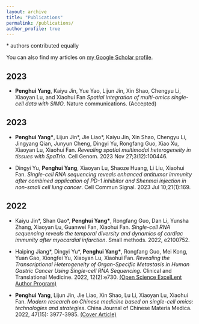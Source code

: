 ```yaml
---
layout: archive
title: "Publications"
permalink: /publications/
author_profile: true
---
```



\* authors contributed equally

You can also find my articles on [my Google Scholar profile](https://scholar.google.com/citations?user=XSbOmpsAAAAJ&hl=en).

## 2023
- **Penghui Yang**, Kaiyu Jin, Yue Yao, Lijun Jin, Xin Shao, Chengyu Li, Xiaoyan Lu, and Xiaohui Fan *Spatial integration of multi-omics single-cell data with SIMO*. Nature communications. (Accepted)

## 2023
- **Penghui Yang\***, Lijun Jin\*, Jie Liao\*, Kaiyu Jin, Xin Shao, Chengyu Li, Jingyang Qian, Junyun Cheng, Dingyi Yu, Rongfang Guo, Xiao Xu, Xiaoyan Lu, Xiaohui Fan. *Revealing spatial multimodal heterogeneity in tissues with SpaTrio*. Cell Genom. 2023 Nov 27;3(12):100446.

- Dingyi Yu, **Penghui Yang**, Xiaoyan Lu, Shaoze Huang, Li Liu, Xiaohui Fan. *Single-cell RNA sequencing reveals enhanced antitumor immunity after combined application of PD-1 inhibitor and Shenmai injection in non-small cell lung cancer*. Cell Commun Signal. 2023 Jul 10;21(1):169.

## 2022
- Kaiyu Jin\*, Shan Gao\*, **Penghui Yang\***, Rongfang Guo, Dan Li, Yunsha Zhang, Xiaoyan Lu, Guanwei Fan, Xiaohui Fan. *Single-cell RNA sequencing reveals the temporal diversity and dynamics of cardiac immunity after myocardial infarction*. Small methods. 2022, e2100752.

- Haiping Jiang\*, Dingyi Yu\*, **Penghui Yang\***, Rongfang Guo, Mei Kong, Yuan Gao, Xiongfei Yu, Xiaoyan Lu, Xiaohui Fan. *Revealing the Transcriptional Heterogeneity of Organ-Specific Metastasis in Human Gastric Cancer Using Single-cell RNA Sequencing*. Clinical and Translational Medicine. 2022, 12(2):e730. <u>(Open Science ExcelLent Author Program)</u>

- **Penghui Yang**, Lijun Jin, Jie Liao, Xin Shao, Lu Li, Xiaoyan Lu, Xiaohui Fan. *Modern research on Chinese medicine based on single-cell omics: technologies and strategies*. China Journal of Chinese Materia Medica. 2022, 47(15): 3977-3985. 
<u>(Cover Article)</u>
